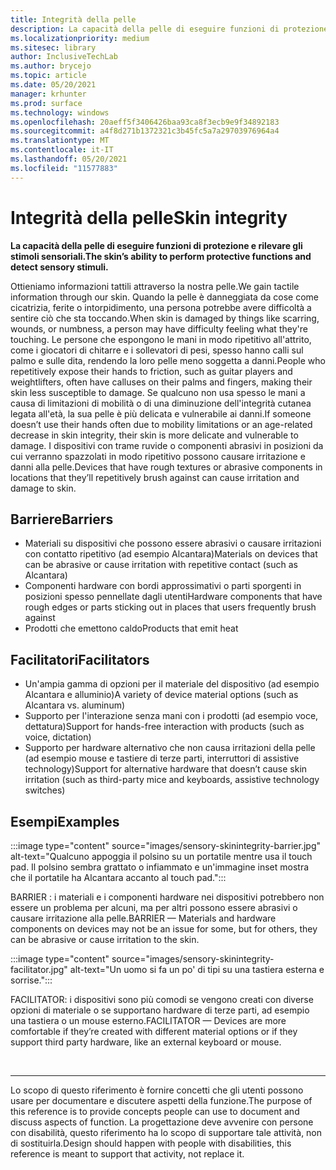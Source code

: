 ```yaml
---
title: Integrità della pelle
description: La capacità della pelle di eseguire funzioni di protezione e rilevare gli stimoli sensoriali
ms.localizationpriority: medium
ms.sitesec: library
author: InclusiveTechLab
ms.author: brycejo
ms.topic: article
ms.date: 05/20/2021
manager: krhunter
ms.prod: surface
ms.technology: windows
ms.openlocfilehash: 20aeff5f3406426baa93ca8f3ecb9e9f34892183
ms.sourcegitcommit: a4f8d271b1372321c3b45fc5a7a29703976964a4
ms.translationtype: MT
ms.contentlocale: it-IT
ms.lasthandoff: 05/20/2021
ms.locfileid: "11577883"
---
```

# <a name="skin-integrity"></a><span data-ttu-id="31483-103">Integrità della pelle</span><span class="sxs-lookup"><span data-stu-id="31483-103">Skin integrity</span></span>

**<span data-ttu-id="31483-104">La capacità della pelle di eseguire funzioni di protezione e rilevare gli stimoli sensoriali.</span><span class="sxs-lookup"><span data-stu-id="31483-104">The skin’s ability to perform protective functions and detect sensory stimuli.</span></span>**

<span data-ttu-id="31483-105">Ottieniamo informazioni tattili attraverso la nostra pelle.</span><span class="sxs-lookup"><span data-stu-id="31483-105">We gain tactile information through our skin.</span></span> <span data-ttu-id="31483-106">Quando la pelle è danneggiata da cose come cicatrizia, ferite o intorpidimento, una persona potrebbe avere difficoltà a sentire ciò che sta toccando.</span><span class="sxs-lookup"><span data-stu-id="31483-106">When skin is damaged by things like scarring, wounds, or numbness, a person may have difficulty feeling what they're touching.</span></span> <span data-ttu-id="31483-107">Le persone che espongono le mani in modo ripetitivo all'attrito, come i giocatori di chitarre e i sollevatori di pesi, spesso hanno calli sul palmo e sulle dita, rendendo la loro pelle meno soggetta a danni.</span><span class="sxs-lookup"><span data-stu-id="31483-107">People who repetitively expose their hands to friction, such as guitar players and weightlifters, often have calluses on their palms and fingers, making their skin less susceptible to damage.</span></span> <span data-ttu-id="31483-108">Se qualcuno non usa spesso le mani a causa di limitazioni di mobilità o di una diminuzione dell'integrità cutanea legata all'età, la sua pelle è più delicata e vulnerabile ai danni.</span><span class="sxs-lookup"><span data-stu-id="31483-108">If someone doesn’t use their hands often due to mobility limitations or an age-related decrease in skin integrity, their skin is more delicate and vulnerable to damage.</span></span> <span data-ttu-id="31483-109">I dispositivi con trame ruvide o componenti abrasivi in posizioni da cui verranno spazzolati in modo ripetitivo possono causare irritazione e danni alla pelle.</span><span class="sxs-lookup"><span data-stu-id="31483-109">Devices that have rough textures or abrasive components in locations that they’ll repetitively brush against can cause irritation and damage to skin.</span></span>

## <a name="barriers"></a><span data-ttu-id="31483-110">Barriere</span><span class="sxs-lookup"><span data-stu-id="31483-110">Barriers</span></span>
* <span data-ttu-id="31483-111">Materiali su dispositivi che possono essere abrasivi o causare irritazioni con contatto ripetitivo (ad esempio Alcantara)</span><span class="sxs-lookup"><span data-stu-id="31483-111">Materials on devices that can be abrasive or cause irritation with repetitive contact (such as Alcantara)</span></span>
* <span data-ttu-id="31483-112">Componenti hardware con bordi approssimativi o parti sporgenti in posizioni spesso pennellate dagli utenti</span><span class="sxs-lookup"><span data-stu-id="31483-112">Hardware components that have rough edges or parts sticking out in places that users frequently brush against</span></span>
* <span data-ttu-id="31483-113">Prodotti che emettono caldo</span><span class="sxs-lookup"><span data-stu-id="31483-113">Products that emit heat</span></span>

## <a name="facilitators"></a><span data-ttu-id="31483-114">Facilitatori</span><span class="sxs-lookup"><span data-stu-id="31483-114">Facilitators</span></span>
* <span data-ttu-id="31483-115">Un'ampia gamma di opzioni per il materiale del dispositivo (ad esempio Alcantara e alluminio)</span><span class="sxs-lookup"><span data-stu-id="31483-115">A variety of device material options (such as Alcantara vs. aluminum)</span></span>
* <span data-ttu-id="31483-116">Supporto per l'interazione senza mani con i prodotti (ad esempio voce, dettatura)</span><span class="sxs-lookup"><span data-stu-id="31483-116">Support for hands-free interaction with products (such as voice, dictation)</span></span>
* <span data-ttu-id="31483-117">Supporto per hardware alternativo che non causa irritazioni della pelle (ad esempio mouse e tastiere di terze parti, interruttori di assistive technology)</span><span class="sxs-lookup"><span data-stu-id="31483-117">Support for alternative hardware that doesn’t cause skin irritation (such as third-party mice and keyboards, assistive technology switches)</span></span>

## <a name="examples"></a><span data-ttu-id="31483-118">Esempi</span><span class="sxs-lookup"><span data-stu-id="31483-118">Examples</span></span>

:::image type="content" source="images/sensory-skinintegrity-barrier.jpg" alt-text="Qualcuno appoggia il polsino su un portatile mentre usa il touch pad. Il polsino sembra grattato o infiammato e un'immagine inset mostra che il portatile ha Alcantara accanto al touch pad.":::

<span data-ttu-id="31483-121">BARRIER : i materiali e i componenti hardware nei dispositivi potrebbero non essere un problema per alcuni, ma per altri possono essere abrasivi o causare irritazione alla pelle.</span><span class="sxs-lookup"><span data-stu-id="31483-121">BARRIER — Materials and hardware components on devices may not be an issue for some, but for others, they can be abrasive or cause irritation to the skin.</span></span>  

:::image type="content" source="images/sensory-skinintegrity-facilitator.jpg" alt-text="Un uomo si fa un po' di tipi su una tastiera esterna e sorrise.":::

<span data-ttu-id="31483-123">FACILITATOR: i dispositivi sono più comodi se vengono creati con diverse opzioni di materiale o se supportano hardware di terze parti, ad esempio una tastiera o un mouse esterno.</span><span class="sxs-lookup"><span data-stu-id="31483-123">FACILITATOR — Devices are more comfortable if they’re created with different material options or if they support third party hardware, like an external keyboard or mouse.</span></span> 


&nbsp;

[comment]: # (Piè di pagina)
___
<span data-ttu-id="31483-125">Lo scopo di questo riferimento è fornire concetti che gli utenti possono usare per documentare e discutere aspetti della funzione.</span><span class="sxs-lookup"><span data-stu-id="31483-125">The purpose of this reference is to provide concepts people can use to document and discuss aspects of function.</span></span> <span data-ttu-id="31483-126">La progettazione deve avvenire con persone con disabilità, questo riferimento ha lo scopo di supportare tale attività, non di sostituirla.</span><span class="sxs-lookup"><span data-stu-id="31483-126">Design should happen with people with disabilities, this reference is meant to support that activity, not replace it.</span></span> 